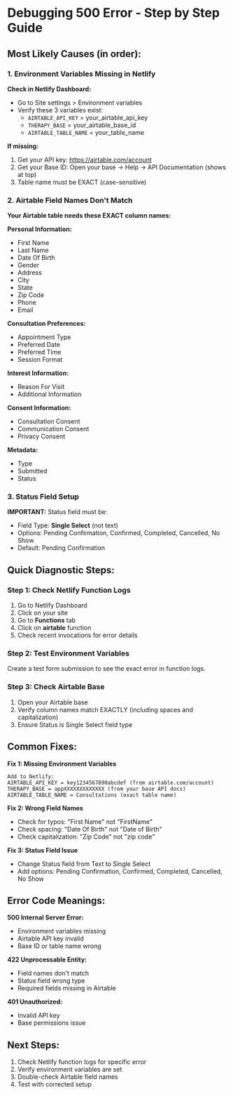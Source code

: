 # Debugging 500 Error - Step by Step Guide

## Most Likely Causes (in order):

### 1. Environment Variables Missing in Netlify
**Check in Netlify Dashboard:**
- Go to Site settings > Environment variables  
- Verify these 3 variables exist:
  - `AIRTABLE_API_KEY` = your_airtable_api_key
  - `THERAPY_BASE` = your_airtable_base_id  
  - `AIRTABLE_TABLE_NAME` = your_table_name

**If missing:**
1. Get your API key: https://airtable.com/account
2. Get your Base ID: Open your base → Help → API Documentation (shows at top)
3. Table name must be EXACT (case-sensitive)

### 2. Airtable Field Names Don't Match
**Your Airtable table needs these EXACT column names:**

**Personal Information:**
- First Name
- Last Name  
- Date Of Birth
- Gender
- Address
- City
- State
- Zip Code
- Phone
- Email

**Consultation Preferences:**
- Appointment Type
- Preferred Date
- Preferred Time
- Session Format

**Interest Information:**
- Reason For Visit
- Additional Information

**Consent Information:**
- Consultation Consent
- Communication Consent  
- Privacy Consent

**Metadata:**
- Type
- Submitted
- Status

### 3. Status Field Setup
**IMPORTANT:** Status field must be:
- Field Type: **Single Select** (not text)
- Options: Pending Confirmation, Confirmed, Completed, Cancelled, No Show
- Default: Pending Confirmation

## Quick Diagnostic Steps:

### Step 1: Check Netlify Function Logs
1. Go to Netlify Dashboard
2. Click on your site
3. Go to **Functions** tab
4. Click on **airtable** function
5. Check recent invocations for error details

### Step 2: Test Environment Variables
Create a test form submission to see the exact error in function logs.

### Step 3: Check Airtable Base
1. Open your Airtable base
2. Verify column names match EXACTLY (including spaces and capitalization)
3. Ensure Status is Single Select field type

## Common Fixes:

**Fix 1: Missing Environment Variables**
```
Add to Netlify:
AIRTABLE_API_KEY = key1234567890abcdef (from airtable.com/account)
THERAPY_BASE = appXXXXXXXXXXXXX (from your base API docs)  
AIRTABLE_TABLE_NAME = Consultations (exact table name)
```

**Fix 2: Wrong Field Names**
- Check for typos: "First Name" not "FirstName"
- Check spacing: "Date Of Birth" not "Date of Birth"
- Check capitalization: "Zip Code" not "zip code"

**Fix 3: Status Field Issue**
- Change Status field from Text to Single Select
- Add options: Pending Confirmation, Confirmed, Completed, Cancelled, No Show

## Error Code Meanings:

**500 Internal Server Error:**
- Environment variables missing
- Airtable API key invalid
- Base ID or table name wrong

**422 Unprocessable Entity:**
- Field names don't match
- Status field wrong type
- Required fields missing in Airtable

**401 Unauthorized:**
- Invalid API key
- Base permissions issue

## Next Steps:
1. Check Netlify function logs for specific error
2. Verify environment variables are set
3. Double-check Airtable field names
4. Test with corrected setup